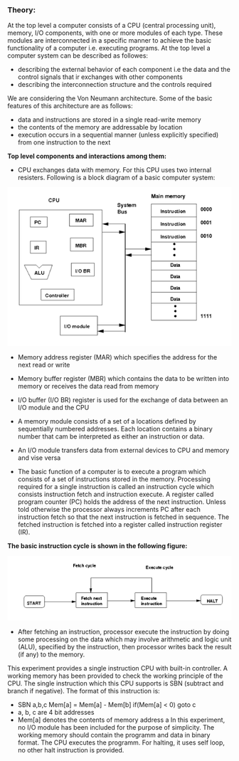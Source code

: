 ### Theory:

At the top level a computer consists of a CPU (central processing unit), memory, I/O components, with one or more modules of each type. These modules are interconnected in a specific manner to achieve the basic functionality of a computer i.e. executing programs. At the top level a computer system can be described as followes:

- describing the external behavior of each component i.e the data and the control signals that ir exchanges with other components
- describing the interconnection structure and the controls required

We are considering the Von Neumann architecture. Some of the basic features of this architecture are as follows:

- data and instructions are stored in a single read-write memory
- the contents of the memory are addressable by location
- execution occurs in a sequential manner (unless explicitly specified) from one instruction to the next

**Top level components and interactions among them:**

- CPU exchanges data with memory. For this CPU uses two internal resisters. Following is a block diagram of a basic computer system:

<img src="./simulation/images/image_1.png">

- Memory address register (MAR) which specifies the address for the next read or write
- Memory buffer register (MBR) which contains the data to be written into memory or receives the data read from memory
- I/O buffer (I/O BR) register is used for the exchange of data between an I/O module and the CPU

- A memory module consists of a set of a locations defined by sequentially numbered addresses. Each location contains a binary number that cam be interpreted as either an instruction or data.
- An I/O module transfers data from external devices to CPU and memory and vise versa
- The basic function of a computer is to execute a program which consists of a set of instructions stored in the memory. Processing required for a single instruction is called an instruction cycle which consists instruction fetch and instruction execute. A register called program counter (PC) holds the address of the next instruction. Unless told otherwise the processor always increments PC after each instruction fetch so that the next instruction is fetched in sequence. The fetched instruction is fetched into a register called instruction register (IR).

**The basic instruction cycle is shown in the following figure:**

<img src="./simulation/images/image_2.png">

- After fetching an instruction, processor execute the instruction by doing some processing on the data which may involve arithmetic and logic unit (ALU), specified by the instruction, then processor writes back the result (if any) to the memory.

This experiment provides a single instruction CPU with built-in controller. A working memory has been provided to check the working principle of the CPU. The single instruction which this CPU supports is SBN (subtract and branch if negative). The format of this instruction is:

- SBN a,b,c   Mem[a] = Mem[a] - Mem[b]   if(Mem[a] < 0) goto  c
- a,  b,  c are 4 bit addresses
- Mem[a] denotes the contents of memory address a
In this experiment, no I/O module has been included for the purpose of simplicity. The working memory should contain the programm and data in binary format. The CPU executes the programm. For halting, it uses self loop, no other halt instruction is provided.